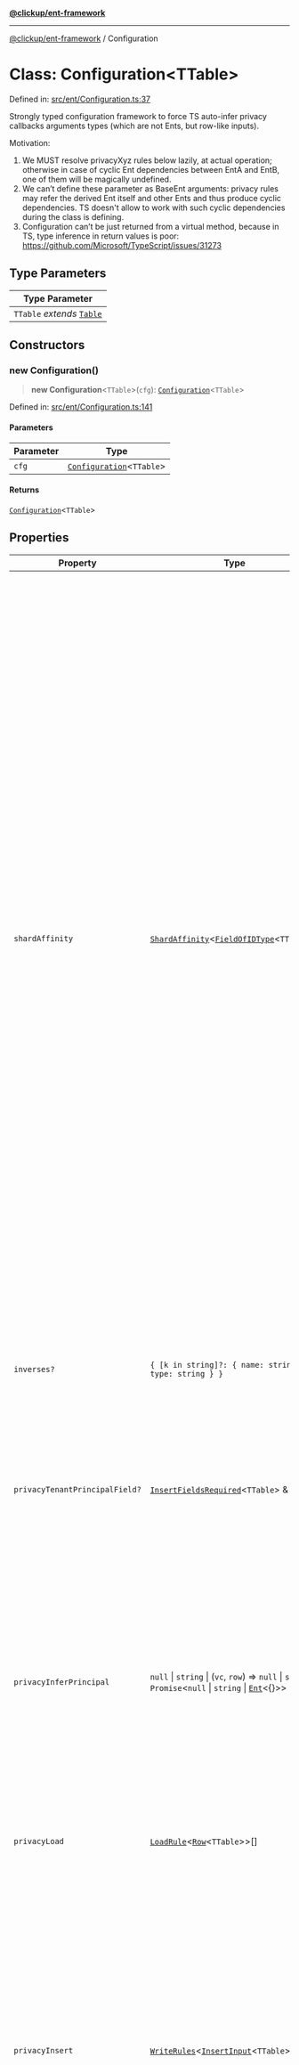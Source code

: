 [**@clickup/ent-framework**](../README.md)

***

[@clickup/ent-framework](../globals.md) / Configuration

# Class: Configuration\<TTable\>

Defined in: [src/ent/Configuration.ts:37](https://github.com/clickup/ent-framework/blob/master/src/ent/Configuration.ts#L37)

Strongly typed configuration framework to force TS auto-infer privacy
callbacks arguments types (which are not Ents, but row-like inputs).

Motivation:
1. We MUST resolve privacyXyz rules below lazily, at actual operation;
   otherwise in case of cyclic Ent dependencies between EntA and EntB, one of
   them will be magically undefined.
2. We can’t define these parameter as BaseEnt arguments: privacy rules may
   refer the derived Ent itself and other Ents and thus produce cyclic
   dependencies. TS doesn't allow to work with such cyclic dependencies
   during the class is defining.
3. Configuration can’t be just returned from a virtual method, because in TS,
   type inference in return values is poor:
   https://github.com/Microsoft/TypeScript/issues/31273

## Type Parameters

| Type Parameter |
| ------ |
| `TTable` *extends* [`Table`](../type-aliases/Table.md) |

## Constructors

### new Configuration()

> **new Configuration**\<`TTable`\>(`cfg`): [`Configuration`](Configuration.md)\<`TTable`\>

Defined in: [src/ent/Configuration.ts:141](https://github.com/clickup/ent-framework/blob/master/src/ent/Configuration.ts#L141)

#### Parameters

| Parameter | Type |
| ------ | ------ |
| `cfg` | [`Configuration`](Configuration.md)\<`TTable`\> |

#### Returns

[`Configuration`](Configuration.md)\<`TTable`\>

## Properties

| Property | Type | Description |
| ------ | ------ | ------ |
| <a id="shardaffinity"></a> `shardAffinity` | [`ShardAffinity`](../type-aliases/ShardAffinity.md)\<[`FieldOfIDType`](../type-aliases/FieldOfIDType.md)\<`TTable`\>\> | Defines how to locate a Shard at Ent insert time. See ShardAffinity for more details. 1. GLOBAL_SHARD: places the Ent in the global Shard (0). 2. `[]`: places the Ent in a random Shard. The "randomness" of the "random Shard" is deterministic by the Ent's unique key at the moment of insertion (if it's defined; otherwise completely random). This helps two racy insert operations running concurrently to choose the same Shard for the Ent to be created in, so only one of them will win, instead of both winning and mistakenly creating the Ent duplicates. I.e. having the same value in unique key forces the engine to target the same "random" Shard. 3. `["field1", "field2", ...]`: places the Ent in the Shard that is pointed to by the value in field1 (if it's null, then field2 etc.). A special treatment is applied if a fieldN value in (3) points to the global Shard. In such a case, the Shard for the current Ent is chosen deterministic-randomly at insert time, as if [] is passed. This allows the Ent to refer other "owning" Ents of different types, some of which may be located in the global Shard. Keep in mind that, to locate such an Ent pointing to another Ent in the global Shard, an inverse for fieldN must be defined in most of the cases. |
| <a id="inverses"></a> `inverses?` | `{ [k in string]?: { name: string; type: string } }` | Inverses allow cross-Shard foreign keys & cross-Shard selection. If a field points to an Ent in another Shard, and we're e.g. selecting by a value in this field, inverses allow to locate Shard(s) of the Ent. |
| <a id="privacytenantprincipalfield"></a> `privacyTenantPrincipalField?` | [`InsertFieldsRequired`](../type-aliases/InsertFieldsRequired.md)\<`TTable`\> & `string` | If defined, forces all Ents of this class to have the value of that field equal to VC's principal at load time. This is a very 1st unavoidable check in the privacy rules chain, thus it's bullet-proof. |
| <a id="privacyinferprincipal"></a> `privacyInferPrincipal` | `null` \| `string` \| (`vc`, `row`) => `null` \| `string` \| `Promise`\<`null` \| `string` \| [`Ent`](../interfaces/Ent.md)\<\{\}\>\> | An attempt to load this Ent using an omni VC will "lower" that VC to the principal returned. Omni VC is always lowered. 1. If an Ent is returned, the lowered principal will be Ent#vc.principal. It is a way to delegate principal inference to another Ent. 2. If a string is returned, then it's treated as a principal ID. 3. If a null is returned, then a guest principal will be used. 4. Returning an omni principal or VC will result in a run-time error. |
| <a id="privacyload"></a> `privacyLoad` | [`LoadRule`](../type-aliases/LoadRule.md)\<[`Row`](../type-aliases/Row.md)\<`TTable`\>\>[] | Privacy rules checked on every row loaded from the DB. |
| <a id="privacyinsert"></a> `privacyInsert` | [`WriteRules`](../type-aliases/WriteRules.md)\<[`InsertInput`](../type-aliases/InsertInput.md)\<`TTable`\>\> | Privacy rules checked before a row is inserted to the DB. - It the list is empty, then only omni VC can insert; it's typically a good option for Ents representing e.g. a user. - If no update/delete rules are defined, then privacyInsert rules are also run on update/delete by default. - Unless empty, the rules must include at least one Require() predicate, they can't entirely consist of AllowIf(). This is because for write rules (privacyInsert, privacyUpdate, privacyDelete) it's important to make sure that ALL rules permit the operation, not only one of them allows it; this is what Require() is exactly for. |
| <a id="privacyupdate"></a> `privacyUpdate?` | [`WriteRules`](../type-aliases/WriteRules.md)\<[`Row`](../type-aliases/Row.md)\<`TTable`\>\> | Privacy rules checked before a row is updated in the DB. - If not defined, privacyInsert rules are used. - The rules must include at least one Require() predicate. |
| <a id="privacydelete"></a> `privacyDelete?` | [`WriteRules`](../type-aliases/WriteRules.md)\<[`Row`](../type-aliases/Row.md)\<`TTable`\>\> | Privacy rules checked before a row is deleted in the DB. - If not defined, privacyInsert rules are used. - The rules must include at least one Require() predicate. |
| <a id="validators"></a> `validators?` | [`Predicate`](../interfaces/Predicate.md)\<[`InsertInput`](../type-aliases/InsertInput.md)\<`TTable`\>\> & [`EntValidationErrorInfo`](../interfaces/EntValidationErrorInfo.md)[] | Custom field values validators run before any insert/update. |
| <a id="beforeinsert"></a> `beforeInsert?` | [`InsertTrigger`](../type-aliases/InsertTrigger.md)\<`TTable`\>[] | Triggers run before every insert. |
| <a id="beforeupdate"></a> `beforeUpdate?` | ([`BeforeUpdateTrigger`](../type-aliases/BeforeUpdateTrigger.md)\<`TTable`\> \| \[[`DepsBuilder`](../type-aliases/DepsBuilder.md)\<`TTable`\>, [`BeforeUpdateTrigger`](../type-aliases/BeforeUpdateTrigger.md)\<`TTable`\>\])[] | Triggers run before every update. |
| <a id="beforedelete"></a> `beforeDelete?` | [`DeleteTrigger`](../type-aliases/DeleteTrigger.md)\<`TTable`\>[] | Triggers run before every delete. |
| <a id="beforemutation"></a> `beforeMutation?` | ([`BeforeMutationTrigger`](../type-aliases/BeforeMutationTrigger.md)\<`TTable`\> \| \[[`DepsBuilder`](../type-aliases/DepsBuilder.md)\<`TTable`\>, [`BeforeMutationTrigger`](../type-aliases/BeforeMutationTrigger.md)\<`TTable`\>\])[] | Triggers run before every insert/update/delete. Each trigger may also be passed as "React useEffect-like" tuple where the callback is executed only if the deps are modified. |
| <a id="afterinsert"></a> `afterInsert?` | [`InsertTrigger`](../type-aliases/InsertTrigger.md)\<`TTable`\>[] | Triggers run after every delete. |
| <a id="afterupdate"></a> `afterUpdate?` | ([`AfterUpdateTrigger`](../type-aliases/AfterUpdateTrigger.md)\<`TTable`\> \| \[[`DepsBuilder`](../type-aliases/DepsBuilder.md)\<`TTable`\>, [`AfterUpdateTrigger`](../type-aliases/AfterUpdateTrigger.md)\<`TTable`\>\])[] | Triggers run after every update. |
| <a id="afterdelete"></a> `afterDelete?` | [`DeleteTrigger`](../type-aliases/DeleteTrigger.md)\<`TTable`\>[] | Triggers run after every delete. |
| <a id="aftermutation"></a> `afterMutation?` | ([`AfterMutationTrigger`](../type-aliases/AfterMutationTrigger.md)\<`TTable`\> \| \[[`DepsBuilder`](../type-aliases/DepsBuilder.md)\<`TTable`\>, [`AfterMutationTrigger`](../type-aliases/AfterMutationTrigger.md)\<`TTable`\>\])[] | Triggers run after every insert/update/delete. Each trigger may also be passed as "React useEffect-like" tuple where the callback is executed only if the deps are modified. |
